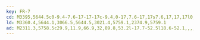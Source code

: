 ```yaml
---
key: FR-7
cd: M3395,5644.5c0-9.4-7.6-17-17-17c-9.4,0-17,7.6-17,17s7.6,17,17,17l0,0,,,,C3387.4,5661.5,3395,5653.9,3395,5644.5z
ld: M3360.4,5644.1,3066.5,5644.5,3021.4,5759.1,2374.9,5759.1
ad: M2311.3,5758.5c29.9,11.9,66.9,32,89.8,53.2l-17.7-52.5l18.6-52.1,,,,,C2378.7,5727.8,2341.3,5747.2,2311.3,5758.5z
---
```


